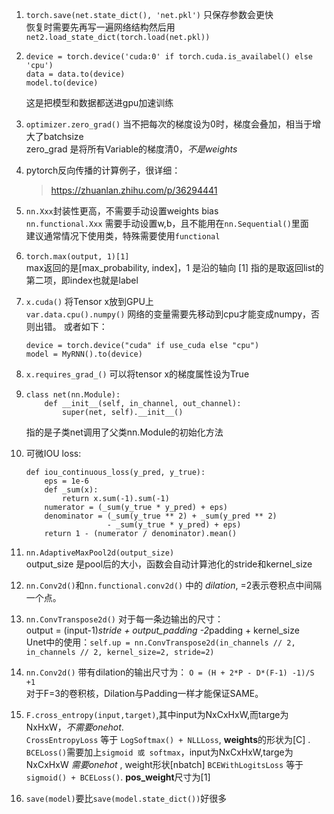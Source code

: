 1. `torch.save(net.state_dict(), 'net.pkl')` 只保存参数会更快   
恢复时需要先再写一遍网络结构然后用 `net2.load_state_dict(torch.load(net.pkl))`
2.  ```
	device = torch.device('cuda:0' if torch.cuda.is_availabel() else 'cpu')   
	data = data.to(device)   
    model.to(device)
    ```
    这是把模型和数据都送进gpu加速训练
3.  `optimizer.zero_grad()` 当不把每次的梯度设为0时，梯度会叠加，相当于增大了batchsize   
	zero_grad 是将所有Variable的梯度清0，*不是weights*
4.  pytorch反向传播的计算例子，很详细：   
    > https://zhuanlan.zhihu.com/p/36294441
5.  `nn.Xxx`封装性更高，不需要手动设置weights bias   
	`nn.functional.Xxx` 需要手动设置w,b，且不能用在`nn.Sequential()`里面   
	建议通常情况下使用类，特殊需要使用`functional`
6.  `torch.max(output, 1)[1]`   
	max返回的是[max_probability, index]，1 是沿的轴向
	[1] 指的是取返回list的第二项，即index也就是label   
7.  `x.cuda()` 将Tensor x放到GPU上   
	`var.data.cpu().numpy()` 网络的变量需要先移动到cpu才能变成numpy，否则出错。
	或者如下：   
	```
	device = torch.device("cuda" if use_cuda else "cpu")
	model = MyRNN().to(device)
	```

8.  `x.requires_grad_()` 可以将tensor x的梯度属性设为True
9.  ``` 
	class net(nn.Module):
		def __init__(self, in_channel, out_channel):
        	super(net, self).__init__()
	```
	指的是子类net调用了父类nn.Module的初始化方法
10. 可微IOU loss:
	```
	def iou_continuous_loss(y_pred, y_true):
    	eps = 1e-6
    	def _sum(x):
    		return x.sum(-1).sum(-1)
    	numerator = (_sum(y_true * y_pred) + eps)
    	denominator = (_sum(y_true ** 2) + _sum(y_pred ** 2)
                  	  - _sum(y_true * y_pred) + eps)
    	return 1 - (numerator / denominator).mean()
    ```
11. `nn.AdaptiveMaxPool2d(output_size)`   
	output_size 是pool后的大小，函数会自动计算池化的stride和kernel_size
12. `nn.Conv2d()`和`nn.functional.conv2d()` 中的 *dilation*, =2表示卷积点中间隔一个点。
13. `nn.ConvTranspose2d()` 对于每一条边输出的尺寸：   
	output = (input-1)*stride + output_padding -2*padding + kernel_size   
	Unet中的使用：`self.up = nn.ConvTranspose2d(in_channels // 2, in_channels // 2, kernel_size=2, stride=2)`
14. `nn.Conv2d()` 带有dilation的输出尺寸为： `O = (H + 2*P - D*(F-1) -1)/S +1`   
	对于F=3的卷积核，Dilation与Padding一样才能保证SAME。
15. `F.cross_entropy(input,target)`,其中input为NxCxHxW,而targe为NxHxW，*不需要onehot*.   
	`CrossEntropyLoss` 等于 `LogSoftmax() + NLLLoss`, **weights**的形状为[C] . 
	`BCELoss()`需要加上`sigmoid 或 softmax`，input为NxCxHxW,targe为NxCxHxW *需要onehot* , weight形状[nbatch]
	`BCEWithLogitsLoss` 等于 `sigmoid() + BCELoss()`. **pos_weight**尺寸为[1]
	
16. `save(model)`要比`save(model.state_dict())`好很多